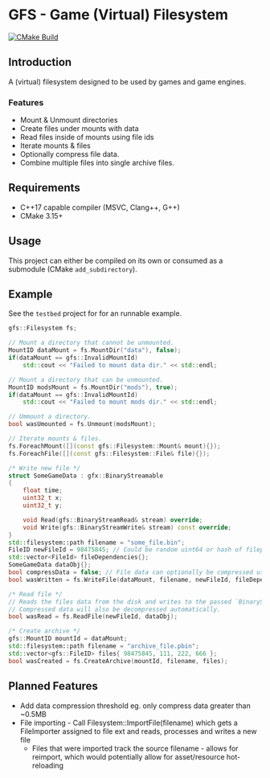 # GFS - Game (Virtual) Filesystem

[![CMake Build](https://github.com/stuart6854/gfs/actions/workflows/cmake_build.yml/badge.svg?branch=main)](https://github.com/stuart6854/gfs/actions/workflows/cmake_build.yml)

## Introduction

A (virtual) filesystem designed to be used by games and game engines.

### Features
- Mount & Unmount directories
- Create files under mounts with data
- Read files inside of mounts using file ids
- Iterate mounts & files
- Optionally compress file data.
- Combine multiple files into single archive files.

## Requirements

- C++17 capable compiler (MSVC, Clang++, G++)
- CMake 3.15+

## Usage

This project can either be compiled on its own or consumed as a submodule (CMake ```add_subdirectory```).

## Example

See the `testbed` project for for an runnable example.

```c++
gfs::Filesystem fs;

// Mount a directory that cannot be unmounted.
MountID dataMount = fs.MountDir("data"), false);
if(dataMount == gfs::InvalidMountId)
    std::cout << "Failed to mount data dir." << std::endl;

// Mount a directory that can be unmounted.
MountID modsMount = fs.MountDir("mods"), true);
if(dataMount == gfs::InvalidMountId)
    std::cout << "Failed to mount mods dir." << std::endl;

// Ummount a directory.
bool wasUmounted = fs.Unmount(modsMount);

// Iterate mounts & files.
fs.ForeachMount([](const gfs::Filesystem::Mount& mount){});
fs.ForeachFile([](const gfs::Filesystem::File& file){});

/* Write new file */
struct SomeGameData : gfx::BinaryStreamable
{
    float time;
    uint32_t x;
    uint32_t y;

    void Read(gfs::BinaryStreamRead& stream) override;
    void Write(gfs::BinaryStreamWrite& stream) const override;
}
std::filesystem::path filename = "some_file.bin";
FileID newFileId = 98475845; // Could be random uint64 or hash of filepath.
std::vector<FileId> fileDependencies{};
SomeGameData dataObj{};
bool compressData = false; // File data can optionally be compressed using LZ4.
bool wasWritten = fs.WriteFile(dataMount, filename, newFileId, fileDependencies, dataObj, compressData);

/* Read file */
// Reads the files data from the disk and writes to the passed `BinaryStreamable` object.
// Compressed data will also be decompressed automatically.
bool wasRead = fs.ReadFile(newFileId, dataObj);

/* Create archive */
gfs::MountID mountId = dataMount;
std::filesystem::path filename = "archive_file.pbin";
std::vector<gfs::FileID> files{ 98475845, 111, 222, 666 };
bool wasCreated = fs.CreateArchive(mountId, filename, files);
``` 

## Planned Features

- Add data compression threshold eg. only compress data greater than ~0.5MB
- File importing - Call Filesystem::ImportFile(filename) which gets a FileImporter assigned to file ext and reads, processes and writes a new file
    - Files that were imported track the source filename - allows for reimport, which would potentially allow for asset/resource hot-reloading